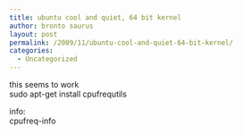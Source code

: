 ```yaml
---
title: ubuntu cool and quiet, 64 bit kernel
author: bronto saurus
layout: post
permalink: /2009/11/ubuntu-cool-and-quiet-64-bit-kernel/
categories:
  - Uncategorized
---
```

this seems to work  
sudo apt-get install cpufrequtils

info:  
cpufreq-info